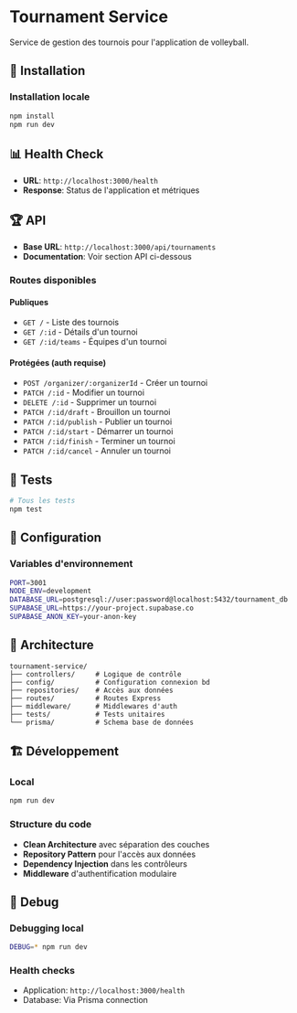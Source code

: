 # Tournament Service

Service de gestion des tournois pour l'application de volleyball.

## 🚀 Installation

### Installation locale
```bash
npm install
npm run dev
```

## 📊 Health Check

- **URL**: `http://localhost:3000/health`
- **Response**: Status de l'application et métriques

## 🏆 API

- **Base URL**: `http://localhost:3000/api/tournaments`
- **Documentation**: Voir section API ci-dessous

### Routes disponibles

#### Publiques
- `GET /` - Liste des tournois
- `GET /:id` - Détails d'un tournoi  
- `GET /:id/teams` - Équipes d'un tournoi

#### Protégées (auth requise)
- `POST /organizer/:organizerId` - Créer un tournoi
- `PATCH /:id` - Modifier un tournoi
- `DELETE /:id` - Supprimer un tournoi
- `PATCH /:id/draft` - Brouillon un tournoi
- `PATCH /:id/publish` - Publier un tournoi
- `PATCH /:id/start` - Démarrer un tournoi
- `PATCH /:id/finish` - Terminer un tournoi
- `PATCH /:id/cancel` - Annuler un tournoi

## 🧪 Tests

```bash
# Tous les tests
npm test
```

## 🔧 Configuration

### Variables d'environnement

```bash
PORT=3001
NODE_ENV=development
DATABASE_URL=postgresql://user:password@localhost:5432/tournament_db
SUPABASE_URL=https://your-project.supabase.co
SUPABASE_ANON_KEY=your-anon-key
```

## 📝 Architecture

```
tournament-service/
├── controllers/     # Logique de contrôle
├── config/          # Configuration connexion bd
├── repositories/    # Accès aux données
├── routes/          # Routes Express
├── middleware/      # Middlewares d'auth
├── tests/           # Tests unitaires
└── prisma/          # Schema base de données
```

## 🏗️ Développement

### Local
```bash
npm run dev
```

### Structure du code
- **Clean Architecture** avec séparation des couches
- **Repository Pattern** pour l'accès aux données  
- **Dependency Injection** dans les contrôleurs
- **Middleware** d'authentification modulaire

## 🐛 Debug

### Debugging local
```bash
DEBUG=* npm run dev
```

### Health checks
- Application: `http://localhost:3000/health`
- Database: Via Prisma connection
